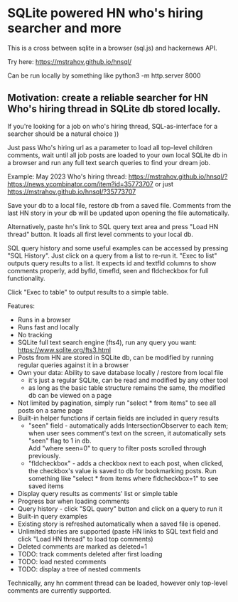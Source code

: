 # SQLite powered HN who's hiring searcher and more

This is a cross between sqlite in a browser (sql.js) and hackernews API. 

Try here: https://mstrahov.github.io/hnsql/

Can be run locally by something like python3 -m http.server 8000


## Motivation: create a reliable searcher for HN Who's hiring thread in SQLite db stored locally. 

If you're looking for a job on who's hiring thread, SQL-as-interface for a searcher should be a natural choice  )) 

Just pass Who's hiring url as a parameter to load all top-level children comments, wait until all job posts are loaded to your own local SQLite db in a browser and run any full text search queries to find your dream job. 

Example: May 2023 Who's hiring thread: https://mstrahov.github.io/hnsql/?https://news.ycombinator.com/item?id=35773707 or just https://mstrahov.github.io/hnsql/?35773707

Save your db to a local file, restore db from a saved file. Comments from the last HN story in your db will be updated upon opening the file automatically. 

Alternatively, paste hn's link to SQL query text area and press "Load HN thread" button. It loads all first level comments to your local db. 

SQL query history and some useful examples can be accessed by pressing "SQL History". Just click on a query from a list to re-run it. "Exec to list" outputs query results to a list. It expects id and textfld columns to show comments properly, add byfld, timefld, seen and fldcheckbox for full functionality.

Click "Exec to table" to output results to a simple table. 

Features:


- Runs in a browser
- Runs fast and locally 
- No tracking
- SQLite full text search engine (fts4), run any query you want: https://www.sqlite.org/fts3.html
- Posts from HN are stored in SQLite db, can be modified by running regular queries against it in a browser
- Own your data: Ability to save database locally / restore from local file
  - it's just a regular SQLite, can be read and modified by any other tool
  - as long as the basic table structure remains the same, the modified db can be viewed on a page
- Not limited by pagination, simply run "select * from items" to see all posts on a same page
- Built-in helper functions if certain fields are included in query results
  - "seen" field - automatically adds IntersectionObserver to each item; when user sees comment's text on the screen, it automatically sets "seen" flag to 1 in db.  
    Add "where seen=0" to query to filter posts scrolled through previously.
  - "fldcheckbox" - adds a checkbox next to each post, when clicked, the checkbox's value is saved to db for bookmarking posts.
    Run something like "select * from items where fldcheckbox=1" to see saved items
- Display query results as comments' list or simple table
- Progress bar when loading comments
- Query history - click "SQL query" button and click on a query to run it
- Built-in query examples
- Existing story is refreshed automatically when a saved file is opened. 
- Unlimited stories are supported (paste HN links to SQL text field and click "Load HN thread" to load top comments)
- Deleted comments are marked as deleted=1
- TODO: track comments deleted after first loading
- TODO: load nested comments
- TODO: display a tree of nested comments


Technically, any hn comment thread can be loaded, however only top-level comments are currently supported.



                      
